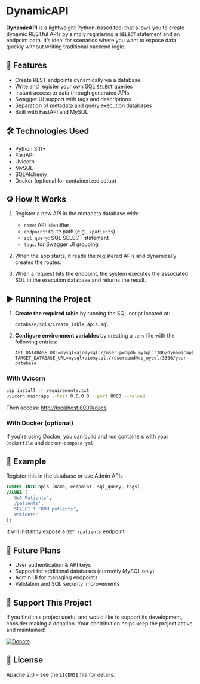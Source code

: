 # DynamicAPI

**DynamicAPI** is a lightweight Python-based tool that allows you to create dynamic RESTful APIs by simply registering a `SELECT` statement and an endpoint path. It’s ideal for scenarios where you want to expose data quickly without writing traditional backend logic.

## 🚀 Features

- Create REST endpoints dynamically via a database
- Write and register your own SQL `SELECT` queries
- Instant access to data through generated APIs
- Swagger UI support with tags and descriptions
- Separation of metadata and query execution databases
- Built with FastAPI and MySQL

## 🛠️ Technologies Used

- Python 3.11+
- FastAPI
- Uvicorn
- MySQL
- SQLAlchemy
- Docker (optional for containerized setup)

## ⚙️ How It Works

1. Register a new API in the metadata database with:
   - `name`: API identifier
   - `endpoint`: route path (e.g., `/patients`)
   - `sql_query`: SQL SELECT statement
   - `tags`: for Swagger UI grouping

2. When the app starts, it reads the registered APIs and dynamically creates the routes.

3. When a request hits the endpoint, the system executes the associated SQL in the execution database and returns the result.

## ▶️ Running the Project

1. **Create the required table** by running the SQL script located at:
   ```
   database/sqls/Create_Table_Apis.sql
   ```

2. **Configure environment variables** by creating a `.env` file with the following entries:
   ```
   API_DATABASE_URL=mysql+aiomysql://user:pwd@db_mysql:3306/dynamicapi
   TARGET_DATABASE_URL=mysql+aiomysql://user:pwd@db_mysql:3306/your-database
   ```

### With Uvicorn

```bash
pip install -r requirements.txt
uvicorn main:app --host 0.0.0.0 --port 8000 --reload
```

Then access: [http://localhost:8000/docs](http://localhost:8000/docs)

### With Docker (optional)

If you're using Docker, you can build and run containers with your `Dockerfile` and `docker-compose.yml`.

## 🧪 Example

Register this in the database or use Admin APIs :

```sql
INSERT INTO apis (name, endpoint, sql_query, tags)
VALUES (
  'Get Patients',
  '/patients',
  'SELECT * FROM patients',
  'Patients'
);
```

It will instantly expose a `GET /patients` endpoint.

## 📌 Future Plans

- User authentication & API keys
- Support for additional databases (currently MySQL only)
- Admin UI for managing endpoints
- Validation and SQL security improvements

## 💖 Support This Project

If you find this project useful and would like to support its development, consider making a donation. Your contribution helps keep the project active and maintained!

[![Donate](https://img.shields.io/badge/Donate-PayPal-blue.svg)](https://www.paypal.com/donate/?hosted_button_id=RS36KNXUFQ3TN)

## 📄 License

Apache 2.0 – see the `LICENSE` file for details.

